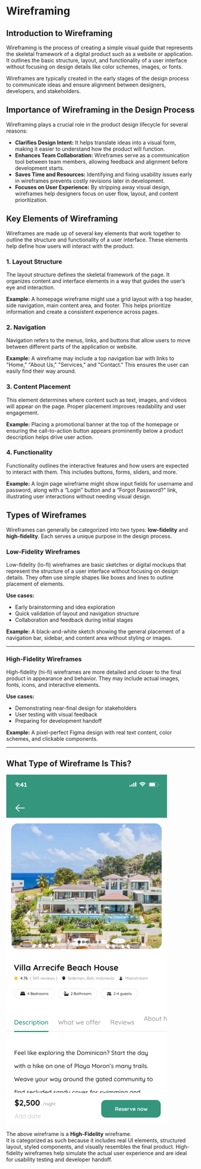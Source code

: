 # Wireframing

## Introduction to Wireframing

Wireframing is the process of creating a simple visual guide that represents the skeletal framework of a digital product such as a website or application. It outlines the basic structure, layout, and functionality of a user interface without focusing on design details like color schemes, images, or fonts.

Wireframes are typically created in the early stages of the design process to communicate ideas and ensure alignment between designers, developers, and stakeholders.

## Importance of Wireframing in the Design Process

Wireframing plays a crucial role in the product design lifecycle for several reasons:

- **Clarifies Design Intent:** It helps translate ideas into a visual form, making it easier to understand how the product will function.
- **Enhances Team Collaboration:** Wireframes serve as a communication tool between team members, allowing feedback and alignment before development starts.
- **Saves Time and Resources:** Identifying and fixing usability issues early in wireframes prevents costly revisions later in development.
- **Focuses on User Experience:** By stripping away visual design, wireframes help designers focus on user flow, layout, and content prioritization.

## Key Elements of Wireframing

Wireframes are made up of several key elements that work together to outline the structure and functionality of a user interface. These elements help define how users will interact with the product.

### 1. Layout Structure
The layout structure defines the skeletal framework of the page. It organizes content and interface elements in a way that guides the user’s eye and interaction.

**Example:** A homepage wireframe might use a grid layout with a top header, side navigation, main content area, and footer. This helps prioritize information and create a consistent experience across pages.

### 2. Navigation
Navigation refers to the menus, links, and buttons that allow users to move between different parts of the application or website.

**Example:** A wireframe may include a top navigation bar with links to "Home," "About Us," "Services," and "Contact." This ensures the user can easily find their way around.

### 3. Content Placement
This element determines where content such as text, images, and videos will appear on the page. Proper placement improves readability and user engagement.

**Example:** Placing a promotional banner at the top of the homepage or ensuring the call-to-action button appears prominently below a product description helps drive user action.

### 4. Functionality
Functionality outlines the interactive features and how users are expected to interact with them. This includes buttons, forms, sliders, and more.

**Example:** A login page wireframe might show input fields for username and password, along with a “Login” button and a “Forgot Password?” link, illustrating user interactions without needing visual design.

## Types of Wireframes

Wireframes can generally be categorized into two types: **low-fidelity** and **high-fidelity**. Each serves a unique purpose in the design process.

### Low-Fidelity Wireframes

Low-fidelity (lo-fi) wireframes are basic sketches or digital mockups that represent the structure of a user interface without focusing on design details. They often use simple shapes like boxes and lines to outline placement of elements.

**Use cases:**
- Early brainstorming and idea exploration
- Quick validation of layout and navigation structure
- Collaboration and feedback during initial stages

**Example:**
A black-and-white sketch showing the general placement of a navigation bar, sidebar, and content area without styling or images.

---

### High-Fidelity Wireframes

High-fidelity (hi-fi) wireframes are more detailed and closer to the final product in appearance and behavior. They may include actual images, fonts, icons, and interactive elements.

**Use cases:**
- Demonstrating near-final design for stakeholders
- User testing with visual feedback
- Preparing for development handoff

**Example:**
A pixel-perfect Figma design with real text content, color schemes, and clickable components.

---

## What Type of Wireframe Is This?

![Wireframe Example](Detail.png)

The above wireframe is a **High-Fidelity** wireframe.  
It is categorized as such because it includes real UI elements, structured layout, styled components, and visually resembles the final product. High-fidelity wireframes help simulate the actual user experience and are ideal for usability testing and developer handoff.

